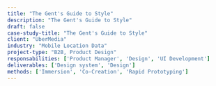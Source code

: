 ```yaml
---
title: "The Gent's Guide to Style"
description: "The Gent's Guide to Style"
draft: false
case-study-title: "The Gent's Guide to Style"
client: "UberMedia"
industry: "Mobile Location Data"
project-type: "B2B, Product Design"
responsabilities: ['Product Manager', 'Design', 'UI Development']
deliverables: ['Design system', 'Design']
methods: ['Immersion', 'Co-Creation', 'Rapid Prototyping']
---
```

